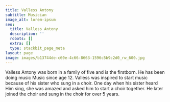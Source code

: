 ```yaml
---
title: Valless Antony
subtitle: Musician
image_alt: lorem-ipsum
seo:
  title: Valless Antony
  description: ''
  robots: []
  extra: []
  type: stackbit_page_meta
layout: page
image: images/b13744de-c60e-4c66-8663-1596c5b9c2d0_rw_600.jpg
---
```

Valless Antony was born in a family of five and is the firstborn. He has been doing music Music since age 12. Valless was inspired to start music because of his sister who sung in a choir. One day when his sister heard Him sing, she was amazed and asked him to start a choir together. He later joined the choir and sung in the choir for over 5 years.




